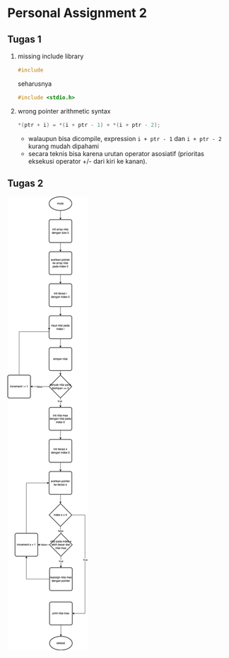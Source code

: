 # Personal Assignment 2

## Tugas 1

1. missing include library

    ```c
    #include
    ```

    seharusnya

    ```c
    #include <stdio.h>
    ```

2. wrong pointer arithmetic syntax

    ```c
    *(ptr + i) = *(i + ptr - 1) + *(i + ptr - 2);
    ```

    - walaupun bisa dicompile, expression `i + ptr - 1` dan `i + ptr - 2` kurang mudah dipahami
    - secara teknis bisa karena urutan operator asosiatif (prioritas eksekusi operator +/- dari kiri ke kanan).

## Tugas 2

![image](answer_2.png)
